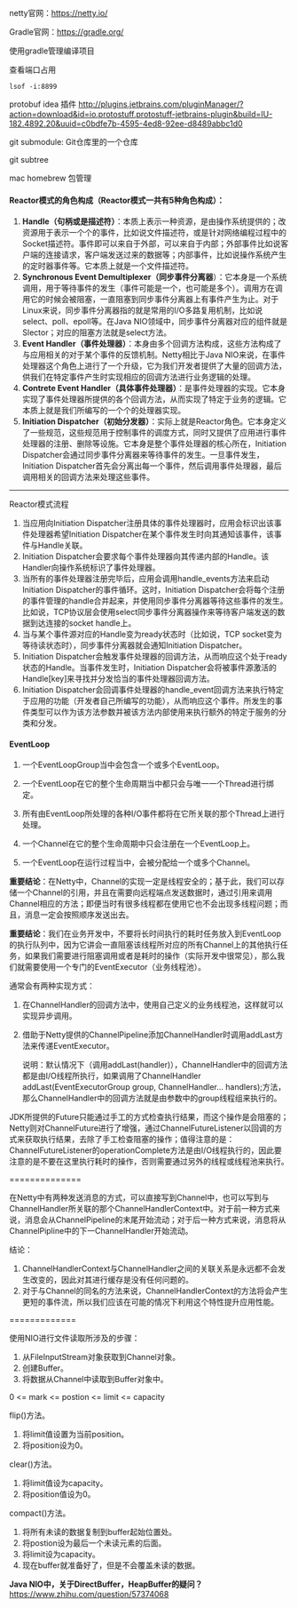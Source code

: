netty官网：https://netty.io/

Gradle官网：https://gradle.org/

使用gradle管理编译项目

查看端口占用

```shell
lsof -i:8899
```
protobuf idea 插件
http://plugins.jetbrains.com/pluginManager/?action=download&id=io.protostuff.protostuff-jetbrains-plugin&build=IU-182.4892.20&uuid=c0bdfe7b-4595-4ed8-92ee-d8489abbc1d0

git submodule: Git仓库里的一个仓库

git subtree

mac homebrew 包管理



#### Reactor模式的角色构成（Reactor模式一共有5种角色构成）：
1. **Handle（句柄或是描述符）**：本质上表示一种资源，是由操作系统提供的；改资源用于表示一个个的事件，比如说文件描述符，或是针对网络编程过程中的Socket描述符。事件即可以来自于外部，可以来自于内部；外部事件比如说客户端的连接请求，客户端发送过来的数据等；内部事件，比如说操作系统产生的定时器事件等。它本质上就是一个文件描述符。
2. **Synchronous Event Demultiplexer（同步事件分离器**）：它本身是一个系统调用，用于等待事件的发生（事件可能是一个，也可能是多个）。调用方在调用它的时候会被阻塞，一直阻塞到同步事件分离器上有事件产生为止。对于Linux来说，同步事件分离器指的就是常用的I/O多路复用机制，比如说select、poll、epoll等。在Java NIO领域中，同步事件分离器对应的组件就是Slector；对应的阻塞方法就是select方法。
3. **Event Handler（事件处理器）**：本身由多个回调方法构成，这些方法构成了与应用相关的对于某个事件的反馈机制。Netty相比于Java NIO来说，在事件处理器这个角色上进行了一个升级，它为我们开发者提供了大量的回调方法，供我们在特定事件产生时实现相应的回调方法进行业务逻辑的处理。
4. **Contrete Event Handler（具体事件处理器）**：是事件处理器的实现。它本身实现了事件处理器所提供的各个回调方法，从而实现了特定于业务的逻辑。它本质上就是我们所编写的一个个的处理器实现。
5. **Initiation Dispatcher（初始分发器）**：实际上就是Reactor角色。它本身定义了一些规范，这些规范用于控制事件的调度方式，同时又提供了应用进行事件处理器的注册、删除等设施。它本身是整个事件处理器的核心所在，Initiation Dispatcher会通过同步事件分离器来等待事件的发生。一旦事件发生，Initiation Dispatcher首先会分离出每一个事件，然后调用事件处理器，最后调用相关的回调方法来处理这些事件。



------------------

Reactor模式流程

1. 当应用向Initiation Dispatcher注册具体的事件处理器时，应用会标识出该事件处理器希望Initiation Dispatcher在某个事件发生时向其通知该事件，该事件与Handle关联。
2. Initiation Dispatcher会要求每个事件处理器向其传递内部的Handle。该Handler向操作系统标识了事件处理器。
3. 当所有的事件处理器注册完毕后，应用会调用handle_events方法来启动Initiation Dispatcher的事件循环。这时，Initiation Dispatcher会将每个注册的事件管理的handle合并起来，并使用同步事件分离器等待这些事件的发生。比如说，TCP协议层会使用select同步事件分离器操作来等待客户端发送的数据到达连接的socket handle上。
4. 当与某个事件源对应的Handle变为ready状态时（比如说，TCP socket变为等待读状态时），同步事件分离器就会通知Initiation Dispatcher。
5. Initiation Dispatcher会触发事件处理器的回调方法，从而响应这个处于ready状态的Handle。当事件发生时，Initiation Dispatcher会将被事件源激活的Handle[key]来寻找并分发恰当的事件处理器回调方法。
6. Initiation Dispatcher会回调事件处理器的handle_event回调方法来执行特定于应用的功能（开发者自己所编写的功能），从而响应这个事件。所发生的事件类型可以作为该方法参数并被该方法内部使用来执行额外的特定于服务的分类和分发。



#### EventLoop

1. 一个EventLoopGroup当中会包含一个或多个EventLoop。

2. 一个EventLoop在它的整个生命周期当中都只会与唯一一个Thread进行绑定。
3. 所有由EventLoop所处理的各种I/O事件都将在它所关联的那个Thread上进行处理。
4. 一个Channel在它的整个生命周期中只会注册在一个EventLoop上。
5. 一个EventLoop在运行过程当中，会被分配给一个或多个Channel。



**重要结论**：在Netty中，Channel的实现一定是线程安全的；基于此，我们可以存储一个Channel的引用，并且在需要向远程端点发送数据时，通过引用来调用Channel相应的方法；即便当时有很多线程都在使用它也不会出现多线程问题；而且，消息一定会按照顺序发送出去。

**重要结论**：我们在业务开发中，不要将长时间执行的耗时任务放入到EventLoop的执行队列中，因为它讲会一直阻塞该线程所对应的所有Channel上的其他执行任务，如果我们需要进行阻塞调用或者是耗时的操作（实际开发中很常见），那么我们就需要使用一个专门的EventExecutor（业务线程池）。

通常会有两种实现方式：

1. 在ChannelHandler的回调方法中，使用自己定义的业务线程池，这样就可以实现异步调用。

2. 借助于Netty提供的ChannelPipeline添加ChannelHandler时调用addLast方法来传递EventExecutor。

   说明：默认情况下（调用addLast(handler)），ChannelHandler中的回调方法都是由I/O线程所执行，如果调用了ChannelHandler addLast(EventExecutorGroup group, ChannelHandler... handlers);方法，那么ChannelHandler中的回调方法就是由参数中的group线程组来执行的。



JDK所提供的Future只能通过手工的方式检查执行结果，而这个操作是会阻塞的；Netty则对ChannelFuture进行了增强，通过ChannelFutureListener以回调的方式来获取执行结果，去除了手工检查阻塞的操作；值得注意的是：ChannelFutureListener的operationComplete方法是由I/O线程执行的，因此要注意的是不要在这里执行耗时的操作，否则需要通过另外的线程或线程池来执行。

==============

在Netty中有两种发送消息的方式，可以直接写到Channel中，也可以写到与ChannelHandler所关联的那个ChannelHandlerContext中。对于前一种方式来说，消息会从ChannelPipeline的末尾开始流动；对于后一种方式来说，消息将从ChannelPipline中的下一ChannelHandler开始流动。



结论：

1. ChannelHandlerContext与ChannelHandler之间的关联关系是永远都不会发生改变的，因此对其进行缓存是没有任何问题的。
2. 对于与Channel的同名的方法来说，ChannelHandlerContext的方法将会产生更短的事件流，所以我们应该在可能的情况下利用这个特性提升应用性能。

=============

使用NIO进行文件读取所涉及的步骤：

1. 从FileInputStream对象获取到Channel对象。
2. 创建Buffer。
3. 将数据从Channel中读取到Buffer对象中。

0 <= mark <= postion <= limit <= capacity

flip()方法。

1. 将limit值设置为当前position。
2. 将position设为0。

clear()方法。

1. 将limit值设为capacity。
2. 将position值设为0。

compact()方法。

1. 将所有未读的数据复制到buffer起始位置处。
2. 将postion设为最后一个未读元素的后面。
3. 将limit设为capacity。
4. 现在buffer就准备好了，但是不会覆盖未读的数据。

**Java NIO中，关于DirectBuffer，HeapBuffer的疑问？** https://www.zhihu.com/question/57374068











